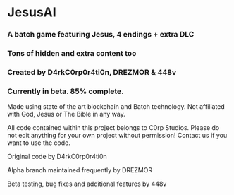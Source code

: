 # JesusAI

### A batch game featuring Jesus, 4 endings + extra DLC
### Tons of hidden and extra content too
### Created by D4rkC0rp0r4ti0n, DREZMOR & 448v
### Currently in beta. 85% complete.

Made using state of the art blockchain and Batch technology. 
Not affiliated with God, Jesus or The Bible in any way.

All code contained within this project belongs to C0rp Studios.
Please do not edit anything for your own project without permission!
Contact us if you want to use the code.

Original code by D4rkC0rp0r4ti0n

Alpha branch maintained frequently by DREZMOR

Beta testing, bug fixes and additional features by 448v
